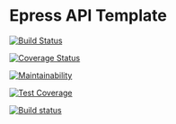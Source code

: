 # Epress API Template

[![Build Status](https://travis-ci.org/ezeamaka2/express_tempate.svg?branch=master)](https://travis-ci.org/ezeamaka2/express_tempate)

[![Coverage Status](https://coveralls.io/repos/github/ezeamaka2/express_tempate/badge.svg)](https://coveralls.io/github/ezeamaka2/express_tempate)

[![Maintainability](https://api.codeclimate.com/v1/badges/48255f9f6dda1a953f52/maintainability)](https://codeclimate.com/github/ezeamaka2/express_tempate/maintainability)

[![Test Coverage](https://api.codeclimate.com/v1/badges/48255f9f6dda1a953f52/test_coverage)](https://codeclimate.com/github/ezeamaka2/express_tempate/test_coverage)

[![Build status](https://ci.appveyor.com/api/projects/status/4gia8aide7m6cl14?svg=true)](https://ci.appveyor.com/project/ezecollins2/express-tempate)
